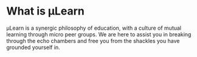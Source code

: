 # What is µLearn
µLearn is a synergic philosophy of education, with a culture of mutual learning through micro peer groups. We are here to assist you in breaking through the echo chambers and free you from the shackles you have grounded yourself in.